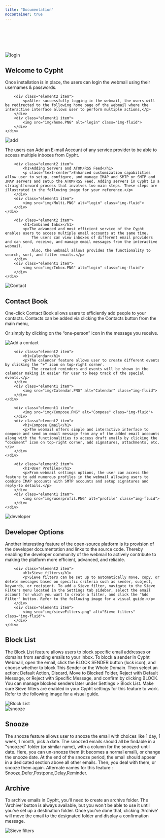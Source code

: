 ```yaml
---
title: "Documentation"
nocontainer: true
---
```

<div style="margin-top: 100px;"></div>

<section class="content-section-doc container">
    <div class="line">
        <div  class="element1 item ">
            <img src="img/login.PNG" alt="login" class="img-fluid">
        </div>
        <div  class="element2 item ">
            <h1>Welcome to Cypht</h1>
            <p>Once installation is in
                place, the users can login
                the webmail using their
                usernames & passwords.</p>
        </div>
    </div>
</section>

<section class="content-section-doc container">
    <div class="line">

        <div class="element2 item">
            <p>After successfully logging in the webmail, the users will be redirected to the following home page of the webmail where the interactive interface allows user to perform multiple actions,</p>
        </div>
        <div class="element1 item">
            <img src="img/home.PNG" alt="login" class="img-fluid">
        </div>
    </div>
</section>


<section class="content-section-doc container">
    <div class="line">
        <div class="element1 item">
            <img src="img/Add.PNG" alt="add" class="img-fluid">
        </div>
        <div class="element2 item3">
            <p>The users can Add an E-mail Account of any service provider to be able to access multiple inboxes from Cypht.</p>
        </div>
    </div>
</section>

<section class="content-section-doc container">
    <div class="line ">

        <div class="element2 item">
            <h1>Adding Servers and ATOM/RSS Feed</h1>
            <p class="text-center">Enhanced customization capabilities allow user to setup, configure, and manage IMAP and SMTP or SMTP and JMAP servers and setup the ATOM/RSS Feed. Adding servers in Cypht is a straightforward process that involves two main steps. These steps are illustrated in the following image for your reference.</p>
        </div>
        <div class="element1 item">
            <img src="img/Multi.PNG" alt="login" class="img-fluid">
        </div>
    </div>
</section>

<section class="content-section-doc container">
    <div class="line">

        <div class="element2 item">
            <h1>Combined Inbox</h1>
            <p>The advanced and most efficient service of the Cypht enables users to access multiple email accounts at the same time.
                The users can view inboxes of different email providers and can send, receive, and manage email messages from the interactive webmail.
                Also, the webmail allows provides the functionality to search, sort, and filter emails.</p>
        </div>
        <div class="element1 item">
            <img src="img/Inbox.PNG" alt="login" class="img-fluid">
        </div>
    </div>
</section>

<section class="content-section-doc container">
    <div class="line">
        <div class="element1 item">
            <img src="img/Contact.PNG" alt="Contact" class="img-fluid">
        </div>
        <div class="element2 item">
            <h1>Contact Book</h1>
            <p>One-click Contact Book  allows users to efficiently add people to your contacts.
                Contacts can be added via clicking the Contacts button from the main menu,</p>
        </div>
    </div>
</section>

<section class="content-section-doc container">
    <div class="line">
        <div class="element2 item">
            <p class="text-center">Or simply by clicking on the “one-person” icon in the message you receive.</p>
        </div>
        <div class="element1 item">
            <img src="img/Oneperson.png" alt="Add a contact" class="img-fluid">
        </div>
    </div>
</section>

<section class="content-section-doc container">
    <div class="line">

        <div class="element2 item">
            <h1>Calendar</h1>
            <p>The calendar feature allows user to create different events by clicking the “+” icon on top-right corner.
                The created reminders and events will be shown in the calendar making it easier for user to keep track of the special events.</p>
        </div>
        <div class="element1 item">
            <img src="img/Calendar.PNG" alt="Calendar" class="img-fluid">
        </div>
    </div>
</section>

<section class="content-section-doc container">
    <div class="line">

        <div class="element1 item">
            <img src="img/Compose.PNG" alt="Compose" class="img-fluid">
        </div>
        <div class="element2 item">
            <h1>Compose Email</h1>
            <p>The webmail offers simple and interactive interface to compose and send an email message from any of the added email accounts along with the functionalities to access draft emails by clicking the “document” icon on top-right corner, add signatures, attachments, etc.</p>
        </div>
    </div>
</section>


<section class="content-section-doc container">
    <div class="line">

        <div class="element2 item">
            <h1>User Profiles</h1>
            <p>From webmail settings options, the user can access the feature to add numerous profiles in the webmail allowing users to combine IMAP accounts with SMTP accounts and setup signatures and reply-to details.</p>
        </div>
        <div class="element1 item">
            <img src="img/userprofil.PNG" alt="profile" class="img-fluid">
        </div>
    </div>
</section>

<section class="content-section-doc container">
    <div class="line">
        <div class="element1 item">
            <img src="img/Developer.PNG" alt="developer" class="img-fluid">
        </div>
        <div class="element2 item">
            <h1>Developer Options</h1>
            <p> Another interesting feature of the open-source platform is its provision of the developer documentation and links to the source code. Thereby enabling the developer community of the webmail to actively contribute to making the platform more efficient, advanced, and reliable.</p>
        </div>
    </div>
</section>

<section class="content-section-doc container">
    <div class="line">

        <div class="element2 item">
            <h1>Sieve filters</h1>
            <p>Sieve filters can be set up to automatically move, copy, or delete messages based on specific criteria such as sender, subject, keywords, or recipient. To add a Sieve filter, navigate to the Sieve Filters menu located in the Settings tab sidebar, select the email account for which you want to create a filter, and click the "Add Filter" button. Refer to the following image for a visual guide.</p>
        </div>
        <div class="element1 item">
            <img src="img/sieveFilters.png" alt="Sieve filters" class="img-fluid">
        </div>
    </div>
</section>

<section class="content-section-doc container">
    <div class="line">
        <div class="element2 item">
            <h1>Block List</h1>
            <p>
                The Block List feature allows users to block specific email addresses or domains from sending emails to your inbox. To block a sender in Cypht Webmail, open the email, click the BLOCK SENDER button (lock icon), and choose whether to block This Sender or the Whole Domain. Then select an action: Default Action, Discard, Move to Blocked Folder, Reject with Default Message, or Reject with Specific Message, and confirm by clicking BLOCK. You can manage blocked senders later under Settings > Block List. Make sure Sieve filters are enabled in your Cypht settings for this feature to work. Refer to the following image for a visual guide.
            </p>
        </div>
        <div class="element1 item">
            <img src="img/block_list.png" alt="Block List" class="img-fluid">
        </div>
    </div>
</section>

<section class="content-section-doc container">
    <div class="line">
        <div class="element1 item">
            <img src="img/snooze.png" alt="snooze" class="img-fluid">
        </div>
        <div class="element2 item">
            <h1>Snooze</h1>
            <p>The snooze feature allows user  to snooze the email with choices like 1 day, 1 week, 1 month, pick a date. The snoozed emails should all be findable in a "snoozed" folder (or similar name), with a column for the snoozed-until date.
                Here, you can un-snooze them (it becomes a normal email), or change the snooze date. At the end of the snooze period, the email should appear in a dedicated section above all other emails. Then, you deal with them, or snooze them again. Alternate names for this feature : Snooze,Defer,Postpone,Delay,Reminder.
            </p>
        </div>
    </div>
</section>

<section class="content-section-doc container">
    <div class="line">
        <div class="element2 item">
            <h1>Archive</h1>
            <p>To archive emails in Cypht, you'll need to create an archive folder. The 'Archive' button is always available, but you won't be able to use it until you've set up a destination folder. Once you've done that, clicking 'Archive' will move the email to the designated folder and display a confirmation message.
            </p>
        </div>
        <div class="element1 item">
            <img src="img/Archive.png" alt="Sieve filters" class="img-fluid">
        </div>
    </div>
</section>
